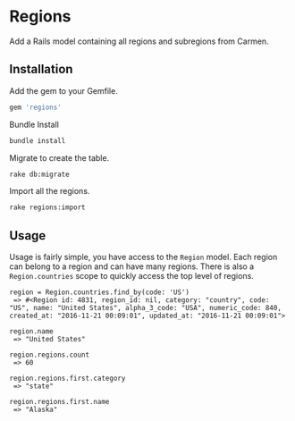 # Regions

Add a Rails model containing all regions and subregions from Carmen.

## Installation

Add the gem to your Gemfile.

```rb
gem 'regions'
```

Bundle Install

```sh
bundle install
```

Migrate to create the table.

```sh
rake db:migrate
```

Import all the regions.

```sh
rake regions:import
```

## Usage

Usage is fairly simple, you have access to the `Region` model.  Each region can belong to a region and can have many
regions.  There is also a `Region.countries` scope to quickly access the top level of regions.

```
region = Region.countries.find_by(code: 'US')
 => #<Region id: 4831, region_id: nil, category: "country", code: "US", name: "United States", alpha_3_code: "USA", numeric_code: 840, created_at: "2016-11-21 00:09:01", updated_at: "2016-11-21 00:09:01">
 
region.name
 => "United States"
 
region.regions.count
 => 60
 
region.regions.first.category
 => "state"
 
region.regions.first.name
 => "Alaska"
```